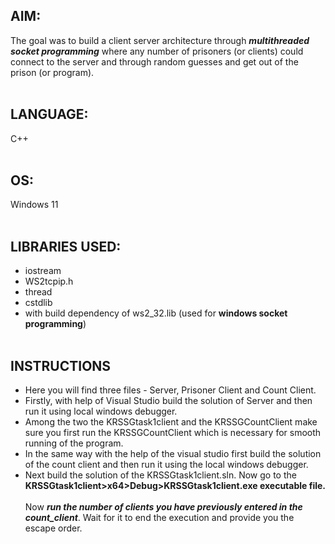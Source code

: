 ## AIM: <br>
The goal was to build a client server architecture through <b><i>multithreaded socket programming</i></b> where any number of prisoners (or clients) could connect to the server and through random guesses and get out of the prison (or program).
<br><br>

## LANGUAGE:
C++ <br><br>

## OS: 
Windows 11 <br><br>

## LIBRARIES USED:  
- iostream 
- WS2tcpip.h 
- thread 
- cstdlib 
- with build dependency of ws2_32.lib (used for <b>windows socket programming</b>)<br><br>

## INSTRUCTIONS
- Here you will find three files - Server, Prisoner Client and Count Client. 
- Firstly, with help of Visual Studio build the solution of Server and then run it using local windows 
debugger. 
- Among the two the KRSSGtask1client and the KRSSGCountClient make sure you first run the 
KRSSGCountClient which is necessary for smooth running of the program.  
- In the same way with the help of the visual studio first build the solution of the count client and then 
run it using the local windows debugger.  
- Next build the solution of the KRSSGtask1client.sln. Now go to the <br><b>
KRSSGtask1client>x64>Debug>KRSSGtask1client.exe executable file.  </b>
<br><br>
Now <i><b>run the number of clients you have previously entered in the count_client</b></i>. Wait for it to end 
the execution and provide you the escape order.